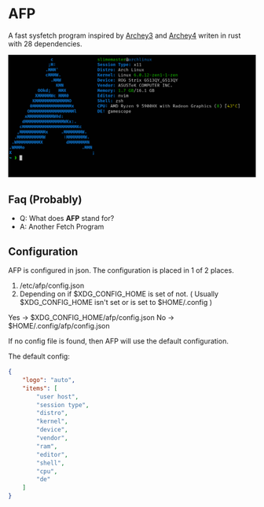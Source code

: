 # AFP
A fast sysfetch program inspired by [Archey3](https://github.com/lclarkmichalek/archey3) and [Archey4](https://github.com/HorlogeSkynet/archey4) writen in rust with 28 dependencies.

![Screenshot](https://github.com/Slimemaster0/afp/blob/main/screenshots/1.png)

## Faq (Probably)
- Q: What does **AFP** stand for?
- A: Another Fetch Program

## Configuration
AFP is configured in json.
The configuration is placed in 1 of 2 places.
1. /etc/afp/config.json
2. Depending on if $XDG_CONFIG_HOME is set of not. ( Usually $XDG_CONFIG_HOME isn't set or is set to $HOME/.config )

  Yes -> $XDG_CONFIG_HOME/afp/config.json
  No  -> $HOME/.config/afp/config.json

If no config file is found, then AFP will use the default configuration.

The default config:
```json
{
    "logo": "auto",
    "items": [
        "user host",
        "session type",
        "distro",
        "kernel",
        "device",
        "vendor",
        "ram",
        "editor",
        "shell",
        "cpu",
        "de"
    ]
}
```
